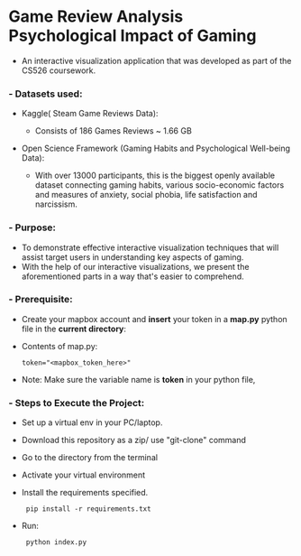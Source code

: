 # Game Review Analysis Psychological Impact of Gaming

- An interactive visualization application that was developed as part of the CS526 coursework.
### - Datasets used:
   - Kaggle( Steam Game Reviews Data): 
      - Consists of 186 Games Reviews ~ 1.66 GB
        
   - Open Science Framework (Gaming Habits and Psychological Well-being Data):
      - With over 13000 participants, this is the biggest openly available dataset connecting gaming habits, various socio-economic factors and measures of anxiety, social phobia, life satisfaction and narcissism.

### - Purpose:
   - To demonstrate effective interactive visualization techniques that will assist target users in understanding key aspects of gaming.
   - With the help of our interactive visualizations, we present the aforementioned parts in a way that's easier to comprehend.

### - Prerequisite:
   - Create your mapbox account and **insert** your token in a **map.py** python file in the **current directory**:
   - Contents of map.py:
         
         token="<mapbox_token_here>"
         
   - Note: Make sure the variable name is **token** in your python file,

### - Steps to Execute the Project:
   - Set up a virtual env in your PC/laptop.
   - Download this repository as a zip/ use "git-clone" command    
   - Go to the directory from the terminal
   - Activate your virtual environment
   - Install the requirements specified. 
         
          pip install -r requirements.txt  
   
   - Run: 
    
    
          python index.py   
